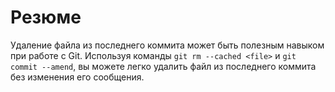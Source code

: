 # Резюме

Удаление файла из последнего коммита может быть полезным навыком при работе с Git. Используя команды `git rm --cached <file>` и `git commit --amend`, вы можете легко удалить файл из последнего коммита без изменения его сообщения.
